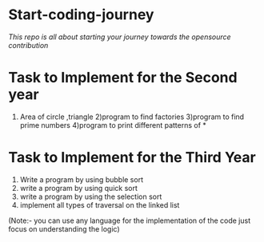 # Start-coding-journey
*This repo is all about  starting  your journey towards the opensource contribution*

# Task to Implement for the Second year
1) Area of circle ,triangle
2)program to find  factories
3)program to find prime numbers
4)program to print different patterns of *
# Task to Implement for the Third Year 
1)  Write a program  by using bubble sort
2)  write a program by using quick sort
3)  write a program by  using the selection sort
4)  implement all types   of traversal on the linked list


(Note:- you can use any language for the implementation of the code just focus on understanding the logic)
